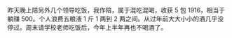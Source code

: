 昨天晚上陪另外几个领导吃饭，我作陪，属于混吃混喝，收获 5 包 1916，相当于躺赚 500。个人浪费五粮液 1 斤 1 两到 2 两之间。从过年前大大小小的酒几乎没停过。周末请学校老师吃饭后，今年上半年再也不喝酒了。

